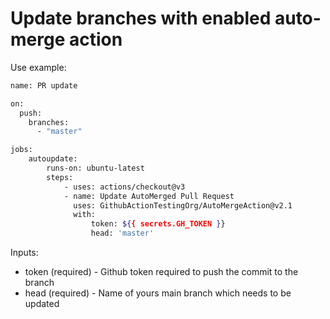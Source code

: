 # Update branches with enabled auto-merge action

Use example: 

```sh
name: PR update

on:
  push:
    branches:
      - "master"

jobs:
    autoupdate:
        runs-on: ubuntu-latest
        steps:
            - uses: actions/checkout@v3
            - name: Update AutoMerged Pull Request
              uses: GithubActionTestingOrg/AutoMergeAction@v2.1
              with:
                  token: ${{ secrets.GH_TOKEN }}
                  head: 'master'
```

Inputs:
 - token (required) - Github token required to push the commit to the branch
 - head (required)  - Name of yours main branch which needs to be updated
